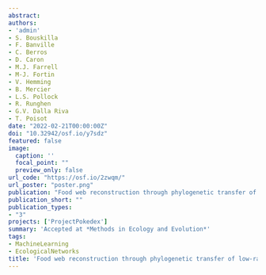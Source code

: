 ```yaml
---
abstract:
authors:
- 'admin'
- S. Bouskilla
- F. Banville
- C. Berros
- D. Caron
- M.J. Farrell
- M-J. Fortin
- V. Hemming
- B. Mercier
- L.S. Pollock
- R. Runghen
- G.V. Dalla Riva
- T. Poisot
date: "2022-02-21T00:00:00Z"
doi: "10.32942/osf.io/y7sdz"
featured: false
image:
  caption: ''
  focal_point: ""
  preview_only: false
url_code: "https://osf.io/2zwqm/"
url_poster: "poster.png"
publication: "Food web reconstruction through phylogenetic transfer of low-rank network representation"
publication_short: ""
publication_types:
- "3"
projects: ['ProjectPokedex']
summary: 'Accepted at *Methods in Ecology and Evolution*'
tags:
- MachineLearning
- EcologicalNetworks
title: 'Food web reconstruction through phylogenetic transfer of low-rank network representation'
---
```

